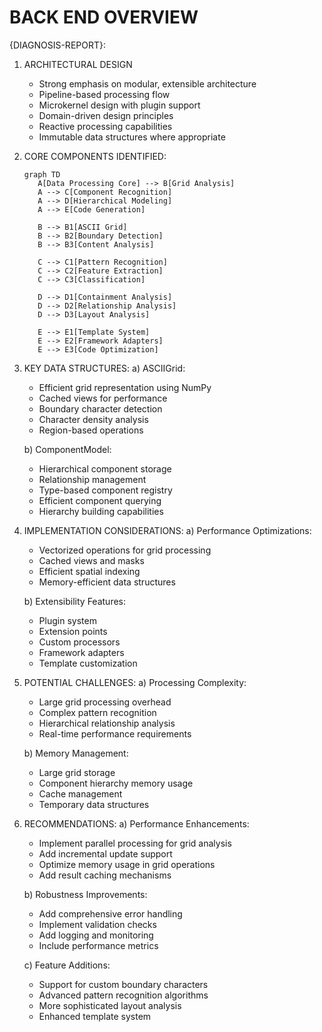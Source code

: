 # BACK END OVERVIEW

{DIAGNOSIS-REPORT}:

1. ARCHITECTURAL DESIGN

   - Strong emphasis on modular, extensible architecture
   - Pipeline-based processing flow
   - Microkernel design with plugin support
   - Domain-driven design principles
   - Reactive processing capabilities
   - Immutable data structures where appropriate

2. CORE COMPONENTS IDENTIFIED:

   ```mermaid
   graph TD
      A[Data Processing Core] --> B[Grid Analysis]
      A --> C[Component Recognition]
      A --> D[Hierarchical Modeling]
      A --> E[Code Generation]

      B --> B1[ASCII Grid]
      B --> B2[Boundary Detection]
      B --> B3[Content Analysis]

      C --> C1[Pattern Recognition]
      C --> C2[Feature Extraction]
      C --> C3[Classification]

      D --> D1[Containment Analysis]
      D --> D2[Relationship Analysis]
      D --> D3[Layout Analysis]

      E --> E1[Template System]
      E --> E2[Framework Adapters]
      E --> E3[Code Optimization]
   ```

3. KEY DATA STRUCTURES:
   a) ASCIIGrid:

   - Efficient grid representation using NumPy
   - Cached views for performance
   - Boundary character detection
   - Character density analysis
   - Region-based operations

   b) ComponentModel:

   - Hierarchical component storage
   - Relationship management
   - Type-based component registry
   - Efficient component querying
   - Hierarchy building capabilities

4. IMPLEMENTATION CONSIDERATIONS:
   a) Performance Optimizations:

   - Vectorized operations for grid processing
   - Cached views and masks
   - Efficient spatial indexing
   - Memory-efficient data structures

   b) Extensibility Features:

   - Plugin system
   - Extension points
   - Custom processors
   - Framework adapters
   - Template customization

5. POTENTIAL CHALLENGES:
   a) Processing Complexity:

   - Large grid processing overhead
   - Complex pattern recognition
   - Hierarchical relationship analysis
   - Real-time performance requirements

   b) Memory Management:

   - Large grid storage
   - Component hierarchy memory usage
   - Cache management
   - Temporary data structures

6. RECOMMENDATIONS:
   a) Performance Enhancements:

   - Implement parallel processing for grid analysis
   - Add incremental update support
   - Optimize memory usage in grid operations
   - Add result caching mechanisms

   b) Robustness Improvements:

   - Add comprehensive error handling
   - Implement validation checks
   - Add logging and monitoring
   - Include performance metrics

   c) Feature Additions:

   - Support for custom boundary characters
   - Advanced pattern recognition algorithms
   - More sophisticated layout analysis
   - Enhanced template system
